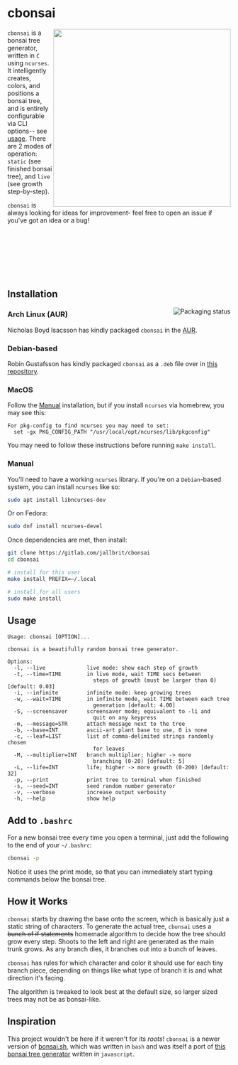 # cbonsai

<img src="https://i.imgur.com/rnqJx3P.gif" align="right" width="400px">

`cbonsai` is a bonsai tree generator, written in `C` using `ncurses`. It intelligently creates, colors, and positions a bonsai tree, and is entirely configurable via CLI options-- see [usage](#usage). There are 2 modes of operation: `static` (see finished bonsai tree), and `live` (see growth step-by-step).

`cbonsai` is always looking for ideas for improvement- feel free to open an issue if you've got an idea or a bug!

<br>
<br>
<br>
<br>
<br>
<br>

## Installation

<a href="https://repology.org/project/cbonsai/versions">
    <img src="https://repology.org/badge/vertical-allrepos/cbonsai.svg" alt="Packaging status" align="right">
</a>

### Arch Linux (AUR)

Nicholas Boyd Isacsson has kindly packaged `cbonsai` in the [AUR](https://aur.archlinux.org/packages/cbonsai/).

### Debian-based

Robin Gustafsson has kindly packaged `cbonsai` as a `.deb` file over in [this repository](https://gitlab.com/rgson/debian_cbonsai/-/releases).

### MacOS

Follow the [Manual](#manual) installation, but if you install `ncurses` via homebrew, you may see this:

```
For pkg-config to find ncurses you may need to set:
  set -gx PKG_CONFIG_PATH "/usr/local/opt/ncurses/lib/pkgconfig"
```

You may need to follow these instructions before running `make install`.

### Manual

You'll need to have a working `ncurses` library. If you're on a `Debian`-based system, you can install `ncurses` like so:

```bash
sudo apt install libncurses-dev
```

Or on Fedora:

```bash
sudo dnf install ncurses-devel
```

Once dependencies are met, then install:

```bash
git clone https://gitlab.com/jallbrit/cbonsai
cd cbonsai

# install for this user
make install PREFIX=~/.local

# install for all users
sudo make install
```

## Usage

```
Usage: cbonsai [OPTION]...

cbonsai is a beautifully random bonsai tree generator.

Options:
  -l, --live             live mode: show each step of growth
  -t, --time=TIME        in live mode, wait TIME secs between
                           steps of growth (must be larger than 0) [default: 0.03]
  -i, --infinite         infinite mode: keep growing trees
  -w, --wait=TIME        in infinite mode, wait TIME between each tree
                           generation [default: 4.00]
  -S, --screensaver      screensaver mode; equivalent to -li and
                           quit on any keypress
  -m, --message=STR      attach message next to the tree
  -b, --base=INT         ascii-art plant base to use, 0 is none
  -c, --leaf=LIST        list of comma-delimited strings randomly chosen
                           for leaves
  -M, --multiplier=INT   branch multiplier; higher -> more
                           branching (0-20) [default: 5]
  -L, --life=INT         life; higher -> more growth (0-200) [default: 32]
  -p, --print            print tree to terminal when finished
  -s, --seed=INT         seed random number generator
  -v, --verbose          increase output verbosity
  -h, --help             show help
```

## Add to `.bashrc`

For a new bonsai tree every time you open a terminal, just add the following to the end of your `~/.bashrc`:

```bash
cbonsai -p
```

Notice it uses the print mode, so that you can immediately start typing commands below the bonsai tree.

## How it Works

`cbonsai` starts by drawing the base onto the screen, which is basically just a static string of characters. To generate the actual tree, `cbonsai` uses a ~~bunch of if statements~~ homemade algorithm to decide how the tree should grow every step. Shoots to the left and right are generated as the main trunk grows. As any branch dies, it branches out into a bunch of leaves.

`cbonsai` has rules for which character and color it should use for each tiny branch piece, depending on things like what type of branch it is and what direction it's facing.

The algorithm is tweaked to look best at the default size, so larger sized trees may not be as bonsai-like.

## Inspiration

This project wouldn't be here if it weren't for its *roots*! `cbonsai` is a newer version of  [bonsai.sh](https://gitlab.com/jallbrit/bonsai.sh), which was written in `bash` and was itself a port of [this bonsai tree generator](https://avelican.github.io/bonsai/) written in `javascript`.
